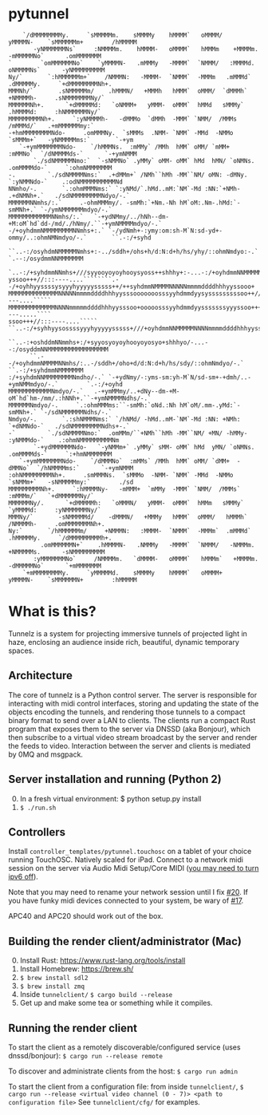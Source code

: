 # pytunnel
```
    `/dMMMMMMMMy.     `sMMMMMm.    sMMMMy    hMMMM`   oMMMM/    yMMMMN-    `sMMMMMMm+        /hMMMMM
       -yNMMMMMMNs`     :NMMMMm.    hMMMM-   oMMMM`   hMMMm    +MMMMm.    -mMMMMMNo`      .omMMMMMMM
`        `omMMMMMMNo`    `yMMMMN-   .mMMMy   -MMMM`  `NMMM/   :MMMMd.    oNMMMMNs`      -yNMMMMMMMMM
Ny/`       `:hMMMMMMm+`    /NMMMN:   -MMMM-  `NMMM`  -MMMm   .mMMMd`   .dMMMMMy.     `+dMMMMMMMMNh+.
MMMNh/`       .sNMMMMMm/    .hMMMN/   +MMMh   hMMM`  oMMM/  `dMMMh`   +NMMMMh-     .sNMMMMMMMNy/`
MMMMMMNh+.      `+dMMMMMd:   `oNMMM+   yMMM-  oMMM`  hMMd   sMMMy`  .hMMMMd:     :hNMMMMMMNy/`
MMMMMMMMMNh+.     `:yNMMMMh-   -dMMMo  `dMMh  -MMM` `NMM/  /MMMs   /mMMMd/`   .+mMMMMMMmy:`
-+hmMMMMMMMMNdo-     .omMMMNy.  `sMMMs  .NMM- `NMM` -MMd  -NMMo  `sMMMm+`   -yNMMMMMms:`       `-+ym
   `-+ymMMMMMMMNdo-    `/hMMMNs.  :mMMy` /MMh  hMM` oMM/ `mMM+  :mMMNo`  `/dNMMMMds-`      `-+ymNMMM
       `./sdNMMMMMNmo:`  `-sNMMNo` .yMMy` oMM- oMM` hMd  hMN/ `oNMNs.  .omMMMMdo-`     `:ohmNMMMMMMM
-.         `./sdNMMMMNms:`  .+dMMm+` /NMh``hMh -MM``NM/ oMN: -dMNy. `:yNMMNdo-`    .:odNMMMMMMMMMMNd
NNmho/-.       `.:ohmMMMNms:` `:yNMd/`.hMd..mM:`NM`-Md :NN:`+NMh- .+dNMNh+.`   ./sdNMMMMMMMMNdyo/-.`
MMMMMMNNmhs/:.`     .-ohmMMMmy/. -smMh:`+Nm.-Nh hM`oM:.Nm-.hMd:`-smMNh+.` `-/ymNMMMMMMmdyo/-.`
MMMMMMMMMMMMNNmhs/:.`   `-+ydNMmy/../hNh--dm-+M:oM`hd`dd-/md/./hNmy/.``-+ymNMMMMmdyo/-.`
-/+oyhdmmNMMMMMMMMNNmhs+:.` `-/ydNmh+-:ymy:om:sh-M`N:sd-yd+-ommy/..:ohmNMNmdyo/-.`       ``.-:/+syhd
      ``..-:/osyhdmNMMMMMNmhs+:-../sddh+/ohs+h/d:N:d+h/hs/yhy/::ohmNmdyo:-.`   `.--:/osydmmNNMMMMMMM
                 `..-:/+syhdmmNNmhs+///syyooyoyoyhooysyoss++shhhy+:-...-:/+oyhdmmNNMMMMMMMMMMMMMMMMM
yssoo+++//:::----....````````.--/+oyhhyyssssysyyyhyyyyysssss++/++syhdmmNMMMMNNNNNmmmmddddhhhyyssooo+
MMMMMMMMMMMMMMNNNNNmmmmddddhhhyysssooooooosssyyhdmmdyysysssssssssoo++///:::----....`````
MMMMMMMMMMMMMNNNNmmmmmddddhhhyysssoo+ooooosssyyhdmmdyysssssssyyyssoo+++//:::----.....````
ssoo+++//:::----....````` ``..-:/+syhhyysossssyyyhyyyyysssss+///+oyhdmmNNMMMMMNNNNmmmmddddhhhyysssoo
                ``..-:+oshddmNNmmhs+:/+syyosyoyoyhooyoyosyo+shhhyo/-...--:/osyddmNNMMMMMMMMMMMMMMMMM
      ``.--/+oyhdmmNMMMMNNmhs/:..-/sddh+/oho+d/d:N:d+h/hs/sdy/::ohmNmdyo/-.`   ``.-:/+syhdmmNMMMMMMM
:/+syhdmNNMMMMMMMMNmdho/-.` `-+ydNmy/-:yms-sm:yh-M`N/sd-sm+-+dmh/..-+ymNMMmdyo/-.`        `.-:/+oyhd
MMMMMMMMMMMMNmdyo/-.`   .-+ymMMmy/..+dNy--dm-+M-oM`hd`hm-/mm/.:hNNh+.``-+ymNMMMMNdhs/-.`
MMMMMMNmdyo/-.     `.:ohmMMMms:``-smMh:`oNd.:Nh hM`oM/.mm-.yMd:`-smMNh+.` `-/sdNMMMMMMNdhs/-.`
Nmdyo/-.       `.:shNMMMNms:` `/hNMd/ -hMd..mM-`NM`-Md :NN: +NMh: `+dNMNdo-`   ./sdNMMMMMMMMNdhs+-.`
-`         `./sdNMMMMNmo:`  .omMMm/``+NMh``hMh -MM``NM/ +MN/ -hMMy-  :yNMMMdo-`    .:ohmNMMMMMMMMMNm
       `-+ydMMMMMMNdo-   `-yNMMm+` .yMMy` sMM- oMM` hMd  yMN/ `oNMNs.  .omMMMMds-`     `:+hmNMMMMMMM
   `-+ymMMMMMMMNdo-    `/dMMMNo`  :mMMs` /MMh  hMM` oMM/ `dMM+  -dMMNo`  `/hNMMMMms:`      `-+ymNMMM
:ohNMMMMMMMMNh+.     .smMMMNs.  `sMMMo  -NMM- `NMM` -MMd  -NMMo  `sNMMm+`   -sNMMMMMmy:`        ./sd
MMMMMMMMMNh+.     `:hMMMMNy-   -mMMM+  `mMMy  -MMM` `NMM/  /MMMs`  :mMMMm/`   `+dMMMMMMNy/`
MMMMMMNy/.      `+dMMMMMh:   `oMMMN/   yMMM-  oMMM`  hMMm   sMMMy`  `yMMMMd:     :yNMMMMMMNy/`
MMMNy/`       -sNMMMMMd/    -dMMMN/   +MMMy   hMMM`  oMMM/   hMMMh`   /NMMMMh-     .omMMMMMMMNh+.
Ny:`       `/hMMMMMMm/     +NMMMN:   :MMMM-  `NMMM`  -MMMm`  .mMMMd`   .hMMMMMy.     `/dMMMMMMMMMh+.
         .omMMMMMMN+`    .hMMMMN-   .NMMMy   -MMMM`  `NMMM/   -NMMMm.    +NMMMMMs.      -sNMMMMMMMMM
       :yMMMMMMMNo`     /NMMMMm.   `dMMMM-   oMMMM`   hMMMm`   +MMMMm.    -dMMMMMNo`      `+mMMMMMMM
    `+mMMMMMMMMy.     `yMMMMMd.    sMMMMy    hMMMM`   oMMMM+    yMMMMN-    `sMMMMMMN+        :hMMMMM
```
# What is this?

Tunnelz is a system for projecting immersive tunnels of projected light in haze,
enclosing an audience inside rich, beautiful, dynamic temporary spaces.

## Architecture

The core of tunnelz is a Python control server.  The server is responsible for
interacting with midi control interfaces, storing and updating the state of the
objects encoding the tunnels, and rendering those tunnels to a compact binary
format to send over a LAN to clients.  The clients run a compact Rust program
that exposes them to the server via DNSSD (aka Bonjour), which then subscribe to
a virtual video stream broadcast by the server and render the feeds to video.
Interaction between the server and clients is mediated by 0MQ and msgpack.

## Server installation and running (Python 2)

0. In a fresh virtual environment: $ python setup.py install
0. `$ ./run.sh`

## Controllers

Install `controller_templates/pytunnel.touchosc` on a tablet of your choice running TouchOSC.  Natively scaled for iPad.  Connect to a network midi session on the server via Audio Midi Setup/Core MIDI ([you may need to turn ipv6 off](https://discussions.apple.com/thread/7695767)).

Note that you may need to rename your network session until I fix [#20](https://github.com/generalelectrix/pytunnel/issues/20).  If you have funky midi devices connected to your system, be wary of [#17](https://github.com/generalelectrix/pytunnel/issues/17).

APC40 and APC20 should work out of the box.

## Building the render client/administrator (Mac)

0. Install Rust: https://www.rust-lang.org/tools/install
0. Install Homebrew: https://brew.sh/
0. `$ brew install sdl2`
0. `$ brew install zmq`
0. Inside `tunnelclient/` `$ cargo build --release`
0. Get up and make some tea or something while it compiles.

## Running the render client

To start the client as a remotely discoverable/configured service (uses dnssd/bonjour):
`$ cargo run --release remote`

To discover and administrate clients from the host:
`$ cargo run admin`

To start the client from a configuration file: from inside `tunnelclient/`,
`$ cargo run --release <virtual video channel (0 - 7)> <path to configuration file>`
See `tunnelclient/cfg/` for examples.